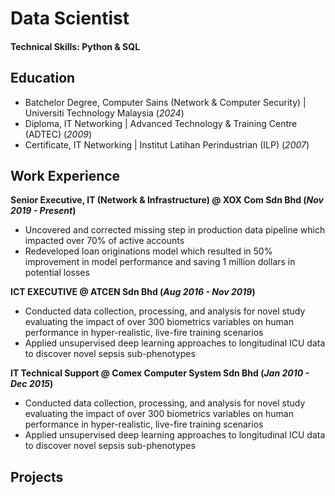 # Data Scientist

#### Technical Skills: Python & SQL

## Education
- Batchelor Degree, Computer Sains (Network & Computer Security) | Universiti Technology Malaysia (_2024_)								       		
- Diploma, IT Networking	| Advanced Technology & Training Centre (ADTEC) (_2009_)	 			        		
- Certificate, IT Networking | Institut Latihan Perindustrian (ILP)  (_2007_)

## Work Experience
**Senior Executive, IT (Network & Infrastructure) @ XOX Com Sdn Bhd (_Nov 2019 - Present_)**
- Uncovered and corrected missing step in production data pipeline which impacted over 70% of active accounts
- Redeveloped loan originations model which resulted in 50% improvement in model performance and saving 1 million dollars in potential losses

**ICT EXECUTIVE  @ ATCEN Sdn Bhd (_Aug 2016 - Nov 2019_)**
- Conducted data collection, processing, and analysis for novel study evaluating the impact of over 300 biometrics variables on human performance in hyper-realistic, live-fire training scenarios
- Applied unsupervised deep learning approaches to longitudinal ICU data to discover novel sepsis sub-phenotypes

**IT Technical Support @ Comex Computer System Sdn Bhd (_Jan 2010 - Dec 2015_)**
- Conducted data collection, processing, and analysis for novel study evaluating the impact of over 300 biometrics variables on human performance in hyper-realistic, live-fire training scenarios
- Applied unsupervised deep learning approaches to longitudinal ICU data to discover novel sepsis sub-phenotypes


## Projects
